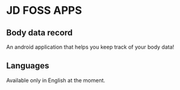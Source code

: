 # JD FOSS APPS

## Body data record

An android application that helps you keep track of your body data!

## Languages
Available only in English at the moment.